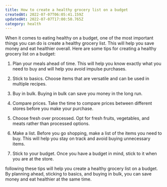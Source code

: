 ```yaml
---
title: How to create a healthy grocery list on a budget
createdAt: 2022-07-07T06:05:41.159Z
updatedAt: 2022-07-07T17:00:50.765Z
category: health
---
```


When it comes to eating healthy on a budget, one of the most important things you can do is create a healthy grocery list. This will help you save money and eat healthier overall. Here are some tips for creating a healthy grocery list on a budget:

1. Plan your meals ahead of time. This will help you know exactly what you need to buy and will help you avoid impulse purchases.

2. Stick to basics. Choose items that are versatile and can be used in multiple recipes.

3. Buy in bulk. Buying in bulk can save you money in the long run.

4. Compare prices. Take the time to compare prices between different stores before you make your purchase.

5. Choose fresh over processed. Opt for fresh fruits, vegetables, and meats rather than processed options.

6. Make a list. Before you go shopping, make a list of the items you need to buy. This will help you stay on track and avoid buying unnecessary items.

7. Stick to your budget. Once you have a budget in mind, stick to it when you are at the store.

 following these tips will help you create a healthy grocery list on a budget. By planning ahead, sticking to basics, and buying in bulk, you can save money and eat healthier at the same time.
